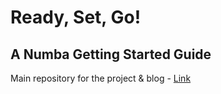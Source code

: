 # Ready, Set, Go! 
## A Numba Getting Started Guide

Main repository for the project & blog - [Link](https://realworldpython.guide/ready-set-go-numba/)
